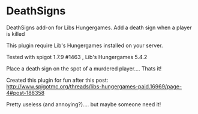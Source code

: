 DeathSigns
==========

DeathSigns add-on for Libs Hungergames. Add a death sign when a player is killed

This plugin require Lib's Hungergames installed on your server.

Tested with spigot 1.7.9 #1463 , Lib's Hungergames 5.4.2

Place a death sign on the spot of a murdered player.... Thats it!

Created this plugin for fun after this post:
http://www.spigotmc.org/threads/libs-hungergames-paid.16969/page-4#post-188358


Pretty useless (and annoying?).... but maybe someone need it!
